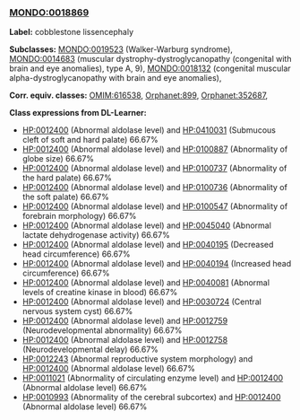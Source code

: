 
### [MONDO:0018869](http://purl.obolibrary.org/obo/MONDO_0018869)
**Label:** cobblestone lissencephaly

**Subclasses:** [MONDO:0019523](http://purl.obolibrary.org/obo/MONDO_0019523) (Walker-Warburg syndrome), [MONDO:0014683](http://purl.obolibrary.org/obo/MONDO_0014683) (muscular dystrophy-dystroglycanopathy (congenital with brain and eye anomalies), type A, 9), [MONDO:0018132](http://purl.obolibrary.org/obo/MONDO_0018132) (congenital muscular alpha-dystroglycanopathy with brain and eye anomalies), 

**Corr. equiv. classes:** [OMIM:616538](http://purl.obolibrary.org/obo/OMIM_616538), [Orphanet:899](http://www.orpha.net/ORDO/Orphanet_899), [Orphanet:352687](http://www.orpha.net/ORDO/Orphanet_352687), 

**Class expressions from DL-Learner:**

- [HP:0012400](http://purl.obolibrary.org/obo/HP_0012400) (Abnormal aldolase level) and [HP:0410031](http://purl.obolibrary.org/obo/HP_0410031) (Submucous cleft of soft and hard palate) 66.67%
- [HP:0012400](http://purl.obolibrary.org/obo/HP_0012400) (Abnormal aldolase level) and [HP:0100887](http://purl.obolibrary.org/obo/HP_0100887) (Abnormality of globe size) 66.67%
- [HP:0012400](http://purl.obolibrary.org/obo/HP_0012400) (Abnormal aldolase level) and [HP:0100737](http://purl.obolibrary.org/obo/HP_0100737) (Abnormality of the hard palate) 66.67%
- [HP:0012400](http://purl.obolibrary.org/obo/HP_0012400) (Abnormal aldolase level) and [HP:0100736](http://purl.obolibrary.org/obo/HP_0100736) (Abnormality of the soft palate) 66.67%
- [HP:0012400](http://purl.obolibrary.org/obo/HP_0012400) (Abnormal aldolase level) and [HP:0100547](http://purl.obolibrary.org/obo/HP_0100547) (Abnormality of forebrain morphology) 66.67%
- [HP:0012400](http://purl.obolibrary.org/obo/HP_0012400) (Abnormal aldolase level) and [HP:0045040](http://purl.obolibrary.org/obo/HP_0045040) (Abnormal lactate dehydrogenase activity) 66.67%
- [HP:0012400](http://purl.obolibrary.org/obo/HP_0012400) (Abnormal aldolase level) and [HP:0040195](http://purl.obolibrary.org/obo/HP_0040195) (Decreased head circumference) 66.67%
- [HP:0012400](http://purl.obolibrary.org/obo/HP_0012400) (Abnormal aldolase level) and [HP:0040194](http://purl.obolibrary.org/obo/HP_0040194) (Increased head circumference) 66.67%
- [HP:0012400](http://purl.obolibrary.org/obo/HP_0012400) (Abnormal aldolase level) and [HP:0040081](http://purl.obolibrary.org/obo/HP_0040081) (Abnormal levels of creatine kinase in blood) 66.67%
- [HP:0012400](http://purl.obolibrary.org/obo/HP_0012400) (Abnormal aldolase level) and [HP:0030724](http://purl.obolibrary.org/obo/HP_0030724) (Central nervous system cyst) 66.67%
- [HP:0012400](http://purl.obolibrary.org/obo/HP_0012400) (Abnormal aldolase level) and [HP:0012759](http://purl.obolibrary.org/obo/HP_0012759) (Neurodevelopmental abnormality) 66.67%
- [HP:0012400](http://purl.obolibrary.org/obo/HP_0012400) (Abnormal aldolase level) and [HP:0012758](http://purl.obolibrary.org/obo/HP_0012758) (Neurodevelopmental delay) 66.67%
- [HP:0012243](http://purl.obolibrary.org/obo/HP_0012243) (Abnormal reproductive system morphology) and [HP:0012400](http://purl.obolibrary.org/obo/HP_0012400) (Abnormal aldolase level) 66.67%
- [HP:0011021](http://purl.obolibrary.org/obo/HP_0011021) (Abnormality of circulating enzyme level) and [HP:0012400](http://purl.obolibrary.org/obo/HP_0012400) (Abnormal aldolase level) 66.67%
- [HP:0010993](http://purl.obolibrary.org/obo/HP_0010993) (Abnormality of the cerebral subcortex) and [HP:0012400](http://purl.obolibrary.org/obo/HP_0012400) (Abnormal aldolase level) 66.67%


